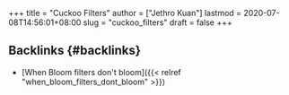 +++
title = "Cuckoo Filters"
author = ["Jethro Kuan"]
lastmod = 2020-07-08T14:56:01+08:00
slug = "cuckoo_filters"
draft = false
+++

## Backlinks {#backlinks}

- [When Bloom filters don't bloom]({{< relref "when_bloom_filters_dont_bloom" >}})
